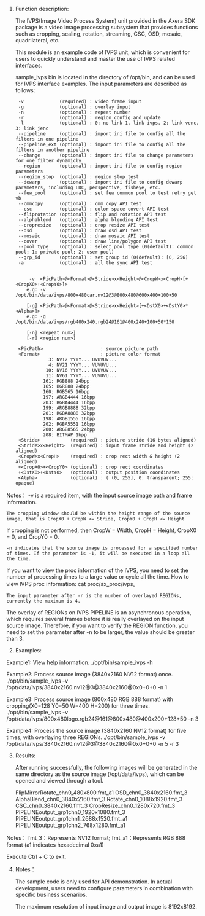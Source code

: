 1. Function description:

    The IVPS(Image Video Process System) unit provided in the Axera SDK package is a video image processing subsystem
that provides functions such as cropping, scaling, rotation, streaming, CSC, OSD, mosaic, quadrilateral, etc.

    This module is an example code of IVPS unit, which is convenient for users to quickly understand
and master the use of IVPS related interfaces.

    sample_ivps bin is located in the directory of /opt/bin, and can be used for IVPS interface examples.
The input parameters are described as follows:

        -v             (required) : video frame input
        -g             (optional) : overlay input
        -n             (optional) : repeat number
        -r             (optional) : region config and update
        -l             (optional) : 0: no link 1. link ivps. 2: link venc. 3: link jenc
        --pipeline     (optional) : import ini file to config all the filters in one pipeline
        --pipeline_ext (optional) : import ini file to config all the filters in another pipeline
        --change       (optional) : import ini file to change parameters for one filter dynamicly
        --region       (optional) : import ini file to config region parameters
        --region_stop  (optional) : region stop test
        --dewarp       (optional) : import ini file to config dewarp parameters, including LDC, perspective, fisheye, etc.
        --few_pool     (optional) : set few common pool to test retry get vb
        --cmmcopy      (optional) : cmm copy API test
        --csc          (optional) : color space covert API test
        --fliprotation (optional) : flip and rotation API test
        --alphablend   (optional) : alpha blending API test
        --cropresize   (optional) : crop resize API test
        --osd          (optional) : draw osd API test
        --mosaic       (optional) : draw mosaic API test
        --cover        (optional) : draw line/polygon API test
        --pool_type    (optional) : select pool type (0(default): common pool; 1: private pool; 2: user pool)
        --grp_id       (optional) : set group id (0(default): [0, 256)
        -a             (optional) : all the sync API test


            -v  <PicPath>@<Format>@<Stride>x<Height>@<CropW>x<CropH>[+<CropX0>+<CropY0>]>
           e.g: -v /opt/bin/data/ivps/800x480car.nv12@3@800x480@600x400+100+50

           [-g] <PicPath>@<Format>@<Stride>x<Height>[+<DstX0>+<DstY0>*<Alpha>]>
           e.g: -g /opt/bin/data/ivps/rgb400x240.rgb24@161@400x240+100+50*150

           [-n] <repeat num>]
           [-r] <region num>]

        <PicPath>                     : source picture path
        <Format>                      : picture color format
                   3: NV12 YYYY... UVUVUV...
                   4: NV21 YYYY... VUVUVU...
                  10: NV16 YYYY... UVUVUV...
                  11: NV61 YYYY... VUVUVU...
                 161: RGB888 24bpp
                 165: BGR888 24bpp
                 160: RGB565 16bpp
                 197: ARGB4444 16bpp
                 203: RGBA4444 16bpp
                 199: ARGB8888 32bpp
                 201: RGBA8888 32bpp
                 198: ARGB1555 16bpp
                 202: RGBA5551 16bpp
                 200: ARGB8565 24bpp
                 208: BITMAP 1bpp
        <Stride>           (required) : picture stride (16 bytes aligned)
        <Stride>x<Height>  (required) : input frame stride and height (2 aligned)
        <CropW>x<CropH>    (required) : crop rect width & height (2 aligned)
        +<CropX0>+<CropY0> (optional) : crop rect coordinates
        +<DstX0>+<DstY0>   (optional) : output position coordinates
        <Alpha>            (optional) : ( (0, 255], 0: transparent; 255: opaque)

Notes：
    -v is a required item, with the input source image path and frame information.

    The cropping window should be within the height range of the source image, that is CropX0 + CropW <= Stride, CropY0 + CropH <= Height
If cropping is not performed, then CropW = Width, CropH = Height, CropX0 = 0, and CropY0 = 0.

    -n indicates that the source image is processed for a specified number of times. If the parameter is -1, it will be executed in a loop all the time.
If you want to view the proc information of the IVPS, you need to set the number of processing times to a large value or cycle all the time.
How to view IVPS proc information: cat proc/ax_proc/ivps。

    The input parameter after -r is the number of overlayed REGIONs, currently the maximum is 4.
The overlay of REGIONs on IVPS PIPELINE is an asynchronous operation, which requires several frames before it is really overlayed on the input source image.
Therefore, if you want to verify the REGION function, you need to set the parameter after -n to be larger, the value should be greater than 3.


2. Examples:

Example1: View help information.
    ./opt/bin/sample_ivps -h

Example2: Process source image (3840x2160 NV12 format) once.
    ./opt/bin/sample_ivps -v /opt/data/ivps/3840x2160.nv12@3@3840x2160@0x0+0+0 -n 1

Example3: Process source image (800x480 RGB 888 format) with cropping(X0=128 Y0=50 W=400 H=200) for three times.
    ./opt/bin/sample_ivps -v /opt/data/ivps/800x480logo.rgb24@161@800x480@400x200+128+50  -n 3

Example4: Process the source image (3840x2160 NV12 format) for five times, with overlaying three REGIONs.
    ./opt/bin/sample_ivps -v /opt/data/ivps/3840x2160.nv12@3@3840x2160@0x0+0+0 -n 5 -r 3


3. Results:

    After running successfully, the following images will be generated in the same directory as the source image (/opt/data/ivps),
which can be opened and viewed through a tool.

    FlipMirrorRotate_chn0_480x800.fmt_a1
    OSD_chn0_3840x2160.fmt_3
    AlphaBlend_chn0_3840x2160.fmt_3
    Rotate_chn0_1088x1920.fmt_3
    CSC_chn0_3840x2160.fmt_3
    CropResize_chn0_1280x720.fmt_3
    PIPELINEoutput_grp1chn0_1920x1080.fmt_3
    PIPELINEoutput_grp1chn1_2688x1520.fmt_a1
    PIPELINEoutput_grp1chn2_768x1280.fmt_a1

Notes：
    fmt_3：Represents NV12 format; fmt_a1：Represents RGB 888 format (a1 indicates hexadecimal 0xa1)

Execute Ctrl + C to exit.


4. Notes：

    The sample code is only used for API demonstration.
In actual development, users need to configure parameters in combination with specific business scenarios.

    The maximum resolution of input image and output image is 8192x8192.

